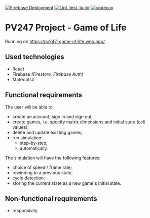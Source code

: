 [![Firebase Deployment](https://github.com/petr7555/pv247-game-of-life/actions/workflows/firebase-hosting-merge.yml/badge.svg)](https://github.com/petr7555/pv247-game-of-life/actions/workflows/firebase-hosting-merge.yml)
[![Lint, test, build](https://github.com/petr7555/pv247-game-of-life/actions/workflows/lint_and_test.yml/badge.svg)](https://github.com/petr7555/pv247-game-of-life/actions/workflows/lint_and_test.yml)
[![codecov](https://codecov.io/gh/petr7555/pv247-game-of-life/branch/main/graph/badge.svg?token=CA27W2XYL6)](https://codecov.io/gh/petr7555/pv247-game-of-life)

# PV247 Project - Game of Life
Running on https://pv247-game-of-life.web.app/.

## Used technologies
- React
- Firebase _(Firestore, Firebase Auth)_
- Material UI

## Functional requirements
The user will be able to:
- create an account, sign in and sign out;
- create games, i.e. specify matrix dimensions and initial state (cell values);
- delete and update existing games;
- run simulation:
  - step-by-step;
  - automatically.

The simulation will have the following features:
- choice of speed / frame rate;
- rewinding to a previous state;
- cycle detection;
- storing the current state as a new game's initial state.

## Non-functional requirements
- responsivity

